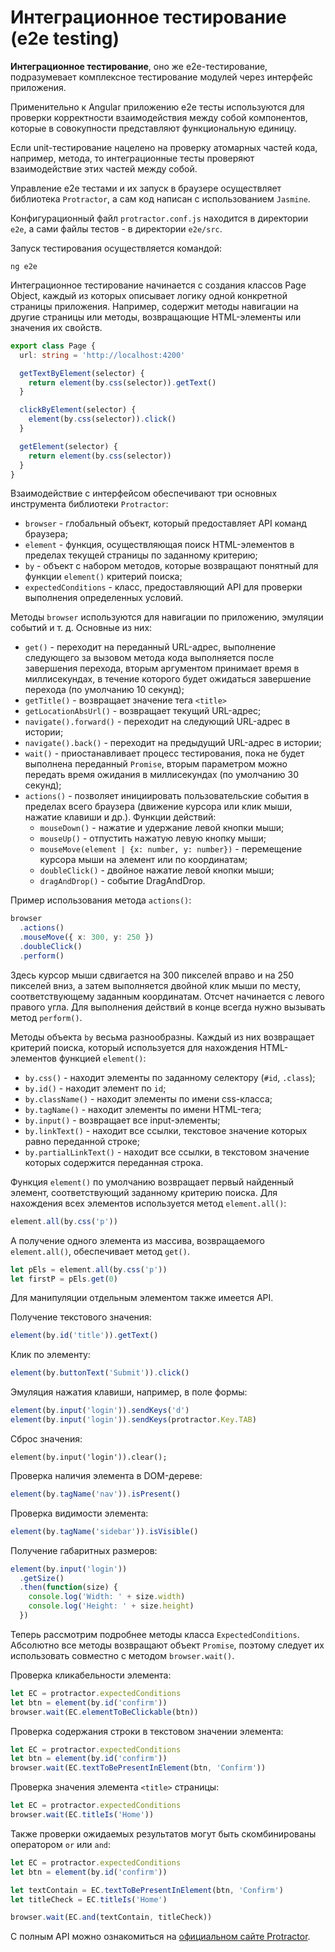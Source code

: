 # Интеграционное тестирование (e2e testing)

**Интеграционное тестирование**, оно же e2e-тестирование, подразумевает комплексное тестирование модулей через интерфейс приложения.

Применительно к Angular приложению e2e тесты используются для проверки корректности взаимодействия между собой компонентов, которые в совокупности представляют функциональную единицу.

Если unit-тестирование нацелено на проверку атомарных частей кода, например, метода, то интеграционные тесты проверяют взаимодействие этих частей между собой.

Управление e2e тестами и их запуск в браузере осуществляет библиотека `Protractor`, а сам код написан с использованием `Jasmine`.

Конфигурационный файл `protractor.conf.js` находится в директории `e2e`, а сами файлы тестов - в директории `e2e/src`.

Запуск тестирования осуществляется командой:

```
ng e2e
```

Интеграционное тестирование начинается с создания классов Page Object, каждый из которых описывает логику одной конкретной страницы приложения. Например, содержит методы навигации на другие страницы или методы, возвращающие HTML-элементы или значения их свойств.

```ts
export class Page {
  url: string = 'http://localhost:4200'

  getTextByElement(selector) {
    return element(by.css(selector)).getText()
  }

  clickByElement(selector) {
    element(by.css(selector)).click()
  }

  getElement(selector) {
    return element(by.css(selector))
  }
}
```

Взаимодействие с интерфейсом обеспечивают три основных инструмента библиотеки `Protractor`:

- `browser` - глобальный объект, который предоставляет API команд браузера;
- `element` - функция, осуществляющая поиск HTML-элементов в пределах текущей страницы по заданному критерию;
- `by` - объект с набором методов, которые возвращают понятный для функции `element()` критерий поиска;
- `expectedConditions` - класс, предоставляющий API для проверки выполнения определенных условий.

Методы `browser` используются для навигации по приложению, эмуляции событий и т. д. Основные из них:

- `get()` - переходит на переданный URL-адрес, выполнение следующего за вызовом метода кода выполняется после завершения перехода, вторым аргументом принимает время в миллисекундах, в течение которого будет ожидаться завершение перехода (по умолчанию 10 секунд);
- `getTitle()` - возвращает значение тега `<title>`
- `getLocationAbsUrl()` - возвращает текущий URL-адрес;
- `navigate().forward()` - переходит на следующий URL-адрес в истории;
- `navigate().back()` - переходит на предыдущий URL-адрес в истории;
- `wait()` - приостанавливает процесс тестирования, пока не будет выполнена переданный `Promise`, вторым параметром можно передать время ожидания в миллисекундах (по умолчанию 30 секунд);
- `actions()` - позволяет инициировать пользовательские события в пределах всего браузера (движение курсора или клик мыши, нажатие клавиши и др.). Функции действий:
  - `mouseDown()` - нажатие и удержание левой кнопки мыши;
  - `mouseUp()` - отпустить нажатую левую кнопку мыши;
  - `mouseMove(element | {x: number, y: number})` - перемещение курсора мыши на элемент или по координатам;
  - `doubleClick()` - двойное нажатие левой кнопки мыши;
  - `dragAndDrop()` - событие DragAndDrop.

Пример использования метода `actions()`:

```ts
browser
  .actions()
  .mouseMove({ x: 300, y: 250 })
  .doubleClick()
  .perform()
```

Здесь курсор мыши сдвигается на 300 пикселей вправо и на 250 пикселей вниз, а затем выполняется двойной клик мыши по месту, соответствующему заданным координатам. Отсчет начинается с левого правого угла. Для выполнения действий в конце всегда нужно вызывать метод `perform()`.

Методы объекта `by` весьма разнообразны. Каждый из них возвращает критерий поиска, который используется для нахождения HTML-элементов функцией `element()`:

- `by.css()` - находит элементы по заданному селектору (`#id`, `.class`);
- `by.id()` - находит элемент по `id`;
- `by.className()` - находит элементы по имени css-класса;
- `by.tagName()` - находит элементы по имени HTML-тега;
- `by.input()` - возвращает все input-элементы;
- `by.linkText()` - находит все ссылки, текстовое значение которых равно переданной строке;
- `by.partialLinkText()` - находит все ссылки, в текстовом значение которых содержится переданная строка.

Функция `element()` по умолчанию возвращает первый найденный элемент, соответствующий заданному критерию поиска. Для нахождения всех элементов используется метод `element.all()`:

```ts
element.all(by.css('p'))
```

А получение одного элемента из массива, возвращаемого `element.all()`, обеспечивает метод `get()`.

```ts
let pEls = element.all(by.css('p'))
let firstP = pEls.get(0)
```

Для манипуляции отдельным элементом также имеется API.

Получение текстового значения:

```ts
element(by.id('title')).getText()
```

Клик по элементу:

```ts
element(by.buttonText('Submit')).click()
```

Эмуляция нажатия клавиши, например, в поле формы:

```ts
element(by.input('login')).sendKeys('d')
element(by.input('login')).sendKeys(protractor.Key.TAB)
```

Сброс значения:

```
element(by.input('login')).clear();
```

Проверка наличия элемента в DOM-дереве:

```ts
element(by.tagName('nav')).isPresent()
```

Проверка видимости элемента:

```ts
element(by.tagName('sidebar')).isVisible()
```

Получение габаритных размеров:

```ts
element(by.input('login'))
  .getSize()
  .then(function(size) {
    console.log('Width: ' + size.width)
    console.log('Height: ' + size.height)
  })
```

Теперь рассмотрим подробнее методы класса `ExpectedConditions`. Абсолютно все методы возвращают объект `Promise`, поэтому следует их использовать совместно с методом `browser.wait()`.

Проверка кликабельности элемента:

```ts
let EC = protractor.expectedConditions
let btn = element(by.id('confirm'))
browser.wait(EC.elementToBeClickable(btn))
```

Проверка содержания строки в текстовом значении элемента:

```ts
let EC = protractor.expectedConditions
let btn = element(by.id('confirm'))
browser.wait(EC.textToBePresentInElement(btn, 'Confirm'))
```

Проверка значения элемента `<title>` страницы:

```ts
let EC = protractor.expectedConditions
browser.wait(EC.titleIs('Home'))
```

Также проверки ожидаемых результатов могут быть скомбинированы оператором `or` или `and`:

```ts
let EC = protractor.expectedConditions
let btn = element(by.id('confirm'))

let textContain = EC.textToBePresentInElement(btn, 'Confirm')
let titleCheck = EC.titleIs('Home')

browser.wait(EC.and(textContain, titleCheck))
```

С полным API можно ознакомиться на [официальном сайте Protractor](https://www.protractortest.org/).

